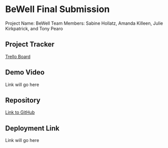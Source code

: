 # BeWell Final Submission

Project Name: BeWell
Team Members: Sabine Hollatz, Amanda Killeen, Julie Kirkpatrick, and Tony Pearo


## Project Tracker

[Trello Board](https://trello.com/b/yPktmPqK/bewell-project)


## Demo Video

Link will go here

## Repository

[Link to GitHub](https://github.com/SHollatz/CSPB3308-Project-BeWell)

## Deployment Link

Link will go here